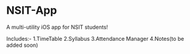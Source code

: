 # NSIT-App
A multi-utility iOS app for NSIT students!


Includes:-
1.TimeTable
2.Syllabus
3.Attendance Manager
4.Notes(to be added soon)
